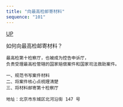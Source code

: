 ```yaml
---
title: "向最高检邮寄材料"
sequence: "101"
---
```


[UP](/law/law-index.html)


如何向最高检邮寄材料？

```text
最高检第十检察厅，也被成为控告申诉厅，
负责受理最高检管辖的国家赔偿案件和国家司法救助案件。

一、规范书写案件材料
二、将案件核心点梳理清楚
三、将材料邮寄第十检察厅

地址：北京市东城区北河沿街 147 号
```

